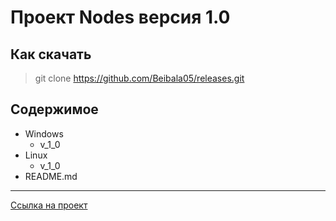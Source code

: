 # Проект Nodes версия 1.0

## Как скачать
> git clone https://github.com/Beibala05/releases.git

## Содержимое
* Windows
    * v_1_0
* Linux
    * v_1_0
* README.md


---
[Ссылка на проект](https://github.com/Beibala05/Nodes.git)